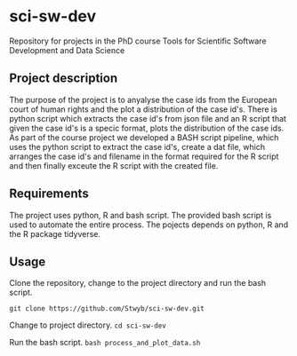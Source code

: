 # sci-sw-dev
Repository for projects in the PhD course Tools for Scientific Software Development and Data Science

## Project description
The purpose of the project is to anyalyse the case ids from the
European court of human rights and the plot a distribution of the
case id's. There is python script which extracts the case id's
from json file and an R script that given the case id's is a
specic format, plots the distribution of the case ids. As part of
the course project we developed a BASH script pipeline, which
uses the python script to extract the case id's, create a dat
file, which arranges the case id's and filename in the format
required for the R script and then finally exceute the R script
with the created file.

## Requirements
The project uses python, R and bash script. The provided bash
script is used to automate the entire process. The pojects
depends on python, R and the R package tidyverse.

## Usage
Clone the repository, change to the project directory and run the bash script.

`git clone https://github.com/Stwyb/sci-sw-dev.git`

Change to project directory.
`cd sci-sw-dev`

Run the bash script.
`bash process_and_plot_data.sh`
